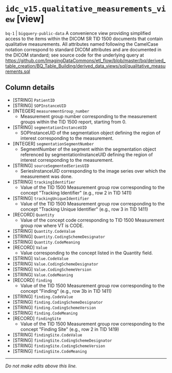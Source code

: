 # `idc_v15.qualitative_measurements_view` [view]
`bq-1` | `bigquery-public-data`
A convenience view providing simplified access to the items within the DICOM SR TID 1500 documents that contain qualitative measurements. All attributes named following the CamelCase notation correspond to standard DICOM attributes and are documented in the DICOM standard; see source code for the underlying query at https://github.com/ImagingDataCommons/etl_flow/blob/master/bq/derived_table_creation/BQ_Table_Building/derived_data_views/sql/qualitative_measurements.sql

## Column details
* [STRING]    `PatientID`
* [STRING]    `SOPInstanceUID`
* [INTEGER]   `measurementGroup_number`
  - Measurement group number corresponding to the measurement groups within the TID 1500 report, starting from 0.
* [STRING]    `segmentationInstanceUID`
  - SOPInstanceUID of the segmentation object defining the region of interest corresponding to the measurement.
* [INTEGER]   `segmentationSegmentNumber`
  - SegmentNumber of the segment within the segmentation object referenced by segmentationInstanceUID defining the region of interest corresponding to the measurement.
* [STRING]    `sourceSegmentedSeriesUID`
  - SeriesInstanceUID corresponding to the image series over which the measurement was done.
* [STRING]    `trackingIdentifier`
  - Value of the TID 1500 Measurement group row corresponding to the concept "Tracking Identifier" (e.g., row 2 in TID 1411)
* [STRING]    `trackingUniqueIdentifier`
  - Value of the TID 1500 Measurement group row corresponding to the concept "Tracking Unique Identifier" (e.g., row 3 in TID 1411)
* [RECORD]    `Quantity`
  - Value of the concept code corresponding to TID 1500 Measurement group row where VT is CODE.
* [STRING]    `Quantity.CodeValue`
* [STRING]    `Quantity.CodingSchemeDesignator`
* [STRING]    `Quantity.CodeMeaning`
* [RECORD]    `Value`
  - Value corresponding to the concept listed in the Quantity field.
* [STRING]    `Value.CodeValue`
* [STRING]    `Value.CodingSchemeDesignator`
* [STRING]    `Value.CodingSchemeVersion`
* [STRING]    `Value.CodeMeaning`
* [RECORD]    `finding`
  - Value of the TID 1500 Measurement group row corresponding to the concept "Finding" (e.g., row 3b in TID 1411)
* [STRING]    `finding.CodeValue`
* [STRING]    `finding.CodingSchemeDesignator`
* [STRING]    `finding.CodingSchemeVersion`
* [STRING]    `finding.CodeMeaning`
* [RECORD]    `findingSite`
  - Value of the TID 1500 Measurement group row corresponding to the concept "Finding Site" (e.g., row 2 in TID 1419)
* [STRING]    `findingSite.CodeValue`
* [STRING]    `findingSite.CodingSchemeDesignator`
* [STRING]    `findingSite.CodingSchemeVersion`
* [STRING]    `findingSite.CodeMeaning`

-------------------------------------------------------------------------------
*Do not make edits above this line.*
